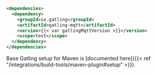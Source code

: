 ```xml
<dependencies>
  <dependency>
    <groupId>io.gatling</groupId>
    <artifactId>gatling-mqtt</artifactId>
    <version>{{< var gatlingMqttVersion >}}</version>
    <scope>test</scope>
  </dependency>
</dependencies>
```

Base Gatling setup for Maven is [documented here]({{< ref "/integrations/build-tools/maven-plugin#setup" >}}).
